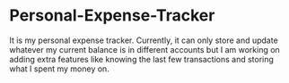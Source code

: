 # Personal-Expense-Tracker
It is my personal expense tracker. Currently, it can only store and update whatever my current balance is in different accounts but I am working on adding extra features like knowing the last few transactions and storing what I spent my money on. 
